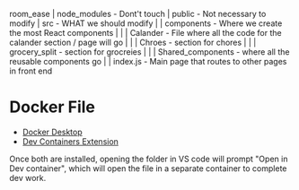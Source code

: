 
room_ease
| node_modules - Dont't touch
| public       - Not necessary to modify 
| src          - WHAT we should modify 
| | components - Where we create the most React components
| | | Calander - File where all the code for the calander section / page will go
| | | Chroes   - section for chores 
| | | grocery_split - section for grocreies 
| | | Shared_components - where all the reusable components go
| | index.js   - Main page that routes to other pages in front end

# Docker File
- [Docker Desktop](https://desktop.docker.com/win/main/amd64/Docker%20Desktop%20Installer.exe?utm_source=docker&utm_medium=webreferral&utm_campaign=dd-smartbutton&utm_location=module&_gl=1*r6rwhx*_gcl_au*MTg3NTAyMTc1Mi4xNzM3ODM2MDU5*_ga*MzU2Mjg2NjQ0LjE3Mzc4MzYwNjA.*_ga_XJWPQMJYHQ*MTczODM0MzM1Mi42LjEuMTczODM0MzM2Ny40NS4wLjA.)
- [Dev Containers Extension](ms-vscode-remote.remote-containers)

Once both are installed, opening the folder in VS code will prompt "Open in Dev container", which will open the file in a separate container to complete dev work.
